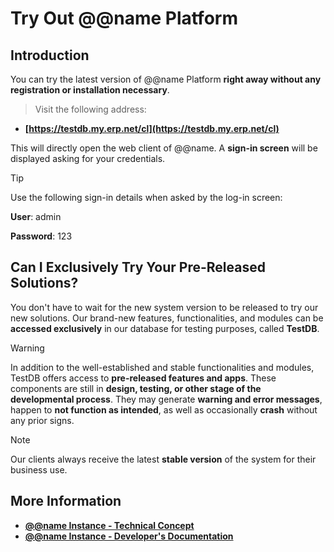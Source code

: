 # Try Out @@name Platform

## Introduction

You can try the latest version of @@name Platform **right away without any registration or installation necessary**. 

> Visit the following address:  

* **[https://testdb.my.erp.net/cl](https://testdb.my.erp.net/cl)**  

This will directly open the web client of @@name. 
A **sign-in screen** will be displayed asking for your credentials.  

> [!TIP]  
> 
> Use the following sign-in details when asked by the log-in screen:  
> 
> **User**: admin  
> 
> **Password**: 123  

## Can I Exclusively Try Your Pre-Released Solutions?

You don't have to wait for the new system version to be released to try our new solutions. 
Our brand-new features, functionalities, and modules can be **accessed exclusively** in our database for testing purposes, called **TestDB**.  

> [!Warning]  
> 
> In addition to the well-established and stable functionalities and modules, TestDB offers access to **pre-released features and apps**. 
> These components are still in **design, testing, or other stage of the developmental process**. 
> They may generate **warning and error messages**, happen to **not function as intended**, as well as occasionally **crash** without any prior signs.  

> [!Note]  
> 
> Our clients always receive the latest **stable version** of the system for their business use. 

## More Information

* **[@@name Instance - Technical Concept](https://docs.erp.net/tech/concepts/erp-instances.html)** 
* **[@@name Instance - Developer's Documentation](https://docs.erp.net/dev/topics/erp-instances.html)**
